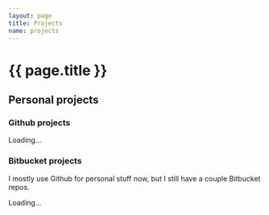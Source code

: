 ```yaml
---
layout: page
title: Projects
name: projects
---
```


<script src="projects.js">
</script>

# {{ page.title }}

## Personal projects

### Github projects

<div id="github-repos">
  Loading...

  <div style="display: none;" id="repo-template" class="repo">
    <h4><a class="repo-link"><span class="repo-name"></span></a></h4>
    <div class="repo-desc"></div>
    <div>
      <span class="repo-watchers-info">
        <span class="repo-watchers"></span>, <span class="repo-forks"></span>.
      </span>
      <span class="repo-language"></span>
    </div>
  </div>
</div>


### Bitbucket projects

I mostly use Github for personal stuff now, but I still have a couple Bitbucket repos.

<div id="bitbucket-repos">
  Loading...

  <div style="display: none;" id="repo-template" class="repo">
    <h4><a class="repo-link"><span class="repo-name"></span></a></h4>
    <div class="repo-desc"></div>
    <div>
      <span class="repo-watchers-info"><span class="repo-watchers"></span>.</span>
      Written mostly in <span class="repo-language"></span>.
    </div>
  </div>
</div>
